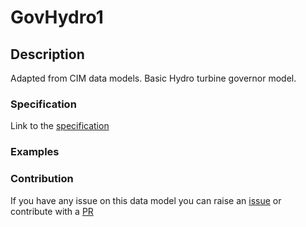 # GovHydro1

## Description 

Adapted from CIM data models. Basic Hydro turbine governor model.
### Specification

Link to the [specification](https://smart-data-models.github.io/dataModel.EnergyCIM/GovHydro1/doc/spec.md)
### Examples
### Contribution

 If you have any issue on this data model you can raise an [issue](https://github.com/smart-data-models/dataModel.EnergyCIM/issues)  or contribute with a [PR](https://github.com/smart-data-models/dataModel.EnergyCIM/pulls)